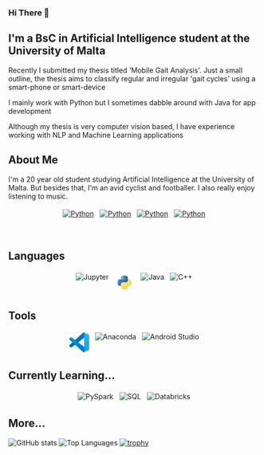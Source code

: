 ### Hi There 👋



## I'm a BsC in Artificial Intelligence student at the University of Malta
  Recently I submitted my thesis titled 'Mobile Gait Analysis'. 
  Just a small outline, the thesis aims to classify regular and irregular 'gait cycles' using a smart-phone or smart-device
  
  I mainly work with Python but I sometimes dabble around with Java for app development 
  
  Although my thesis is very computer vision based, I have experience working with NLP and Machine Learning applications 

## About Me 

I'm a 20 year old student studying Artificial Intelligence at the University of Malta. But besides that, I'm an avid cyclist and footballer. I also really enjoy listening to music. 

<p align="center">
 <a href="https://www.kaggle.com/owenagius" target="_blank" rel="noopener noreferrer"> <img src="https://cdn4.iconfinder.com/data/icons/logos-and-brands/512/189_Kaggle_logo_logos-512.png" alt="Python" height="40" style="vertical-align:top; margin:4px"></a>
 <a href="mailto:owenagius24@gmail.com"> <img src="https://w7.pngwing.com/pngs/132/138/png-transparent-gmail-icon-gmail-computer-icons-email-google-contacts-google-account-gmail-blue-angle-text-thumbnail.png" alt="Python" height="40" style="vertical-align:top; margin:4px"></a>
 <a href="https://www.instagram.com/agiusagram"> <img src="https://upload.wikimedia.org/wikipedia/commons/thumb/e/e7/Instagram_logo_2016.svg/768px-Instagram_logo_2016.svg.png" alt="Python" height="40" style="vertical-align:top; margin:4px"></a>
 <a href="https://www.linkedin.com/in/owen-agius-1782bb233"> <img src="https://upload.wikimedia.org/wikipedia/commons/thumb/c/ca/LinkedIn_logo_initials.png/768px-LinkedIn_logo_initials.png" alt="Python" height="40" style="vertical-align:top; margin:4px"></a>
</p>

<br />

## Languages
<p align="center">
<img src="https://upload.wikimedia.org/wikipedia/commons/thumb/3/38/Jupyter_logo.svg/883px-Jupyter_logo.svg.png" alt="Jupyter" height="40" style="vertical-align:top; margin:4px">
<img src="https://raw.githubusercontent.com/github/explore/80688e429a7d4ef2fca1e82350fe8e3517d3494d/topics/python/python.png" alt="Python" height="40" style="vertical-align:top; margin:4px">
<img src="https://dev.java/assets/images/java-logo-vert-blk.png" alt="Java" height="40" style="vertical-align:top; margin:4px">
<img src="https://upload.wikimedia.org/wikipedia/commons/thumb/1/18/ISO_C%2B%2B_Logo.svg/1822px-ISO_C%2B%2B_Logo.svg.png" alt="C++" height="40" style="vertical-align:top; margin:4px">

## Tools
<p align="center"> 
<img src="https://raw.githubusercontent.com/github/explore/80688e429a7d4ef2fca1e82350fe8e3517d3494d/topics/visual-studio-code/visual-studio-code.png" alt="VS Code" height="40" style="vertical-align:top; margin:4px">
<img src= "https://datarebellion.com/wp-content/uploads/2018/04/anaconda-logo-300x300.png" alt="Anaconda" height="40" style="vertical-align:top; margin:4px">
<img src="https://upload.wikimedia.org/wikipedia/commons/thumb/e/e3/Android_Studio_Icon_%282014-2019%29.svg/1200px-Android_Studio_Icon_%282014-2019%29.svg.png" alt="Android Studio" height="40" style="vertical-align:top; margin:4px">
</p>


## Currently Learning...
<p align="center">
<img src="https://miro.medium.com/max/376/1*-OYnDZkwBj6L-ZbCja5L9g.png" alt="PySpark" height="40" style="vertical-align:top; margin:4px">
<img src="https://upload.wikimedia.org/wikipedia/commons/8/87/Sql_data_base_with_logo.png" alt="SQL" height="40" style="vertical-align:top; margin:4px">
<img src="https://i.pinimg.com/originals/05/8a/16/058a16cd476728f2780b761f77575cdf.png" alt="Databricks" height="40" style="vertical-align:top; margin:4px">
</p>

## More...
![GitHub stats](https://github-readme-stats.vercel.app/api?username=Fliinko&show_icons=true&theme=tokyonight)
![Top Languages](https://github-readme-stats.vercel.app/api/top-langs/?username=Fliinko&theme=tokyonight)
[![trophy](https://github-profile-trophy.vercel.app/?username=Fliinko&theme=onedark)](https://github.com/ryo-ma/github-profile-trophy)
